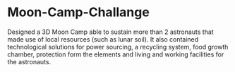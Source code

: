 # Moon-Camp-Challange
Designed a 3D Moon Camp able to sustain more than 2 astronauts that made use of local resources (such as lunar soil). It also contained technological solutions for power sourcing, a recycling system, food growth chamber, protection form the elements and living and working facilities for the astronauts. 
